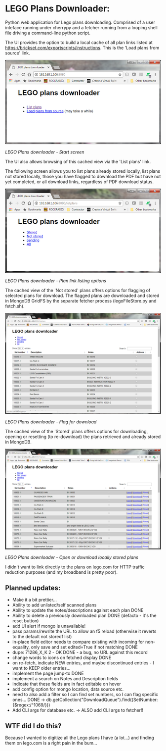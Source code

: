 # LEGO Plans Downloader:
Python web application for Lego plans downloading. Comprised of a user inteface running under cherrypy and a fetcher running from a looping shell file driving a command-line python script.

The UI provides the option to build a local cache of all plan links listed at https://brickset.com/exportscripts/instructions. This is the 'Load plans from source' link.

![Start screen](https://github.com/sjewitt/lego-downloader/blob/master/static/lego-1.png)

*LEGO Plans downloader - Start screen*


The UI also allows browsing of this cached view via the 'List plans' link. 

The following screen allows you to list plans already stored locally, list plans not stored locally, those you have flagged to download the PDF but have not yet completed, or all download links, regardless of PDF download status.

![List download links options](https://github.com/sjewitt/lego-downloader/blob/master/static/lego-2.png)

*LEGO Plans downloader - Plan link listing options*


The cached view of the 'Not stored' plans offers options for flagging of selected plans for download. The flagged plans are downloaded and stored in MongoDB GridFS by the separate fetcher process (legoFileStore.py and fetch.sh).

![Flag for download](https://github.com/sjewitt/lego-downloader/blob/master/static/lego-4.png)

*LEGO Plans downloader - Flag for download*


The cached view of the 'Stored' plans offers options for downloading, opening or resetting (to re-download) the plans retrieved and  already stored in MongoDB. 

![See or download locally stored plans](https://github.com/sjewitt/lego-downloader/blob/master/static/lego-3.png)

*LEGO Plans downloader - Open or download locally stored plans*


I didn't want to link directly to the plans on lego.com for HTTP traffic reduction purposes (and my broadband is pretty poor).

## Planned updates:
 - Make it a bit prettier...
 - Ability to add unlisted/self scanned plans
 - Ability to update the notes/descriptions against each plan			DONE
 - Ability to delete a previously downloaded plan						DONE (defacto - it's the reset button)
 - add UI alert if mongo is unavailable!
 - pass params/rewrite the URL to allow an f5 reload (otherwise it reverts to the default not storedf list)
 - in-place field editor needs to compare existing with incoming for non-equality, only save and set edited=True if not matching	DONE
 - dupe: 71286_X_K 2 - OK			DONE - a bug, no URL against this record
 - change words to icons on fetched display			DONE
 - on re-fetch, indicate NEW entries, and maybe discontinued entries - I want to KEEP older entries...
 - implement the page jump-to	DONE
 - implement a search on Notes and Description fields
 - indicate that these fields are in fact editable on hover
 - add config option for mongo location, data source etc.
 - need to also add a filter so I can find set numbers, so I can flag specific ones... 	DONE
    -> db.getCollection("DownloadQueue").find({SetNumber:{$regex:/^1069/}}) 
 - Add CLI args for database etc.
     -> ALSO add CLI args to fetcher!!
 
 
## WTF did I do this?
Because I wanted to digitize all the Lego plans I have (a lot...) and finding them on lego.com is a right pain in the bum...
